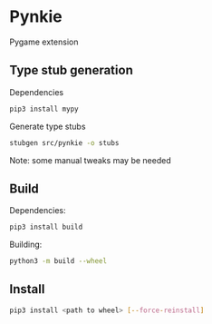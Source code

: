 # Pynkie
Pygame extension

## Type stub generation

Dependencies
```bash
pip3 install mypy
```

Generate type stubs
```bash
stubgen src/pynkie -o stubs
```
Note: some manual tweaks may be needed


## Build

Dependencies:
```bash
pip3 install build
```

Building:
```bash
python3 -m build --wheel
```

## Install

```bash
pip3 install <path to wheel> [--force-reinstall]
```